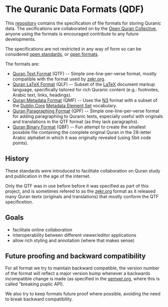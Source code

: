 # The Quranic Data Formats (QDF)

This [repository](https://github.com/oqc/qdf) contains the specification
of file formats for storing Quranic data.  The secifications are
collaborated on by the [Open Quran Collective](https://github.com/oqc),
anyone using the formats is encouraged contribute to any future
developments.

The specifications are not restricted in any way of form so can be
considered [open standards](http://en.wikipedia.org/wiki/Open_standard),
or [open formats](http://en.wikipedia.org/wiki/Open_format).

The formats are:

* [Quran Text Format](http://github.com/oqc/qdf/blob/master/qtf.md) (QTF) --
  Simple one-line-per-verse format, mostly compatible with the format
  used by [zekr.org](http://zekr.org).
* [Quran LaTeX Format](http://github.com/oqc/qdf/blob/master/qlf.md) (QLF) --
  Subset of the [LaTeX](http://en.wikipedia.org/wiki/LaTeX) document
  markup language, specifically tailored for rich Quranic content (e.g.:
  footnotes, Arabic text, links, headings).
* [Quran Metadata Format](http://github.com/oqc/blob/master/qdf/qmf.md) (QMF) --
  Uses the [N3](http://en.wikipedia.org/wiki/Notation3) format with a
  subset of the [Dublin Core](http://en.wikipedia.org/wiki/Dublin_Core)
  [Metadata Element Set](http://dublincore.org/documents/dces)
  vocabulary.
* [Quran Paragraphing Format](http://github.com/oqc/qdf/blob/master/qpf.md) (QPF) --
  Simple one-line-per-verse format for adding paragraphing to Quranic
  texts, especially useful with originals and translations in the QTF
  format (as they lack paragraphs).
* [Quran Binary Format](http://github.com/oqc/qdf/blob/master/qbf.md) (QBF) --
  Fun attempt to create the smallest possbile file containing the
  complete original Quran in the 28-letter Arabic alphabet in which it
  was originally revealed (using 5bit code points).


## History

These standards were introduced to facilitate collaboration on Quran
study and publication in the age of the internet.

Only the QTF was in use before before it was specified as part of this
project, and is sometimes refered to as the [zekr.org](http://zekr.org)
format as it released many Quran textx (originals and translations) that
mostly conform the QTF specificetion.


## Goals

* facilitate online collaboration
* interoperability between different viewer/editor applications
* allow rich styling and annotation (where that makes sense)


## Future proofing and backward compatibility

For all format we try to maintain backward compatible, the version
number of the format will reflect a major version bump whenever a
backwards incompatible change is made (as specified in the
[semver.org](http://semver.org), where this is called "breaking puplic
API).

We also try to keep formats future proof where possible, avoiding the
need to break backward compatibility.


